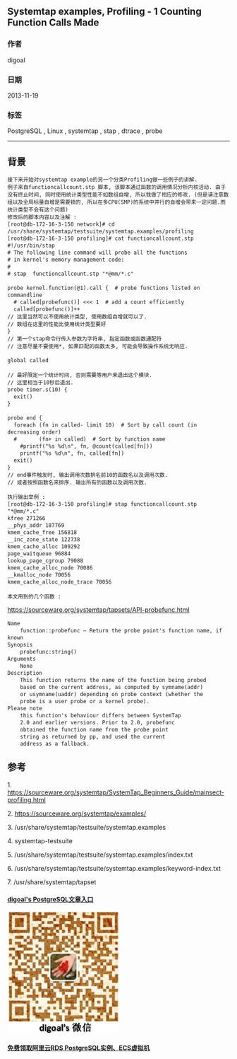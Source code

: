 ## Systemtap examples, Profiling - 1 Counting Function Calls Made  
                                                                                                                             
### 作者                                                                                                                         
digoal                                                                                                                           
                                                                                                                       
### 日期                                                                                                                                          
2013-11-19                                                                                                                  
                                                                                                                        
### 标签                                                                                                                       
PostgreSQL , Linux , systemtap , stap , dtrace , probe                                                                                                                        
                                                                                                                                                         
----                                                                                                                                 
                                                                                                                                                                     
## 背景     
```  
接下来开始对systemtap example的另一个分类Profiling做一些例子的讲解.  
例子来自functioncallcount.stp 脚本, 该脚本通过函数的调用情况分析内核活动. 由于没有终止时间, 同时使用统计类型性能不如数组自增, 所以我做了相应的修改. (但是请注意数组以及全局标量自增是需要锁的, 所以在多CPU(SMP)的系统中并行的自增会带来一定问题.而统计类型不会有这个问题)  
修改后的脚本内容以及注解 :   
[root@db-172-16-3-150 network]# cd /usr/share/systemtap/testsuite/systemtap.examples/profiling  
[root@db-172-16-3-150 profiling]# cat functioncallcount.stp  
#!/usr/bin/stap  
# The following line command will probe all the functions  
# in kernel's memory management code:  
#  
# stap  functioncallcount.stp "*@mm/*.c"  
  
probe kernel.function(@1).call {  # probe functions listed on commandline  
  # called[probefunc()] <<< 1  # add a count efficiently  
  called[probefunc()]++  
// 这里当然可以不使用统计类型, 使用数组自增就可以了.   
// 数组在这里的性能比使用统计类型要好  
}  
// 第一个stap命令行传入参数为字符串, 指定函数或函数通配符  
// 注意尽量不要使用*, 如果匹配的函数太多, 可能会导致操作系统无响应.  
  
global called  
  
// 最好限定一个统计时间, 否则需要等用户来退出这个模块.   
// 这里相当于10秒后退出.  
probe timer.s(10) {  
  exit()  
}  
  
probe end {  
  foreach (fn in called- limit 10)  # Sort by call count (in decreasing order)  
  #       (fn+ in called)  # Sort by function name  
    #printf("%s %d\n", fn, @count(called[fn]))  
    printf("%s %d\n", fn, called[fn])  
  exit()  
}  
// end事件触发时, 输出调用次数排名前10的函数名以及调用次数.  
// 或者按照函数名来排序. 输出所有的函数以及调用次数.  
  
执行输出举例 :   
[root@db-172-16-3-150 profiling]# stap functioncallcount.stp "*@mm/*.c"  
kfree 271266  
__phys_addr 187769  
kmem_cache_free 156818  
__inc_zone_state 122738  
kmem_cache_alloc 109292  
page_waitqueue 96884  
lookup_page_cgroup 79088  
kmem_cache_alloc_node 70086  
__kmalloc_node 70056  
kmem_cache_alloc_node_trace 70056  
  
本文用到的几个函数 :   
```  
  
https://sourceware.org/systemtap/tapsets/API-probefunc.html  
  
```  
Name  
    function::probefunc — Return the probe point's function name, if known  
Synopsis  
    probefunc:string()  
Arguments  
    None  
Description  
    This function returns the name of the function being probed   
    based on the current address, as computed by symname(addr)  
    or usymname(uaddr) depending on probe context (whether the  
    probe is a user probe or a kernel probe).  
Please note  
    this function's behaviour differs between SystemTap   
    2.0 and earlier versions. Prior to 2.0, probefunc   
    obtained the function name from the probe point   
    string as returned by pp, and used the current   
    address as a fallback.  
```  
  
## 参考  
1\. https://sourceware.org/systemtap/SystemTap_Beginners_Guide/mainsect-profiling.html  
  
2\. https://sourceware.org/systemtap/examples/  
  
3\. /usr/share/systemtap/testsuite/systemtap.examples  
  
4\. systemtap-testsuite  
  
5\. /usr/share/systemtap/testsuite/systemtap.examples/index.txt  
  
6\. /usr/share/systemtap/testsuite/systemtap.examples/keyword-index.txt  
  
7\. /usr/share/systemtap/tapset  
    
  
  
  
  
  
  
  
  
  
  
  
  
  
  
  
#### [digoal's PostgreSQL文章入口](https://github.com/digoal/blog/blob/master/README.md "22709685feb7cab07d30f30387f0a9ae")
  
  
![digoal's weixin](../pic/digoal_weixin.jpg "f7ad92eeba24523fd47a6e1a0e691b59")
  
  
  
  
  
  
  
  
#### [免费领取阿里云RDS PostgreSQL实例、ECS虚拟机](https://www.aliyun.com/database/postgresqlactivity "57258f76c37864c6e6d23383d05714ea")
  

